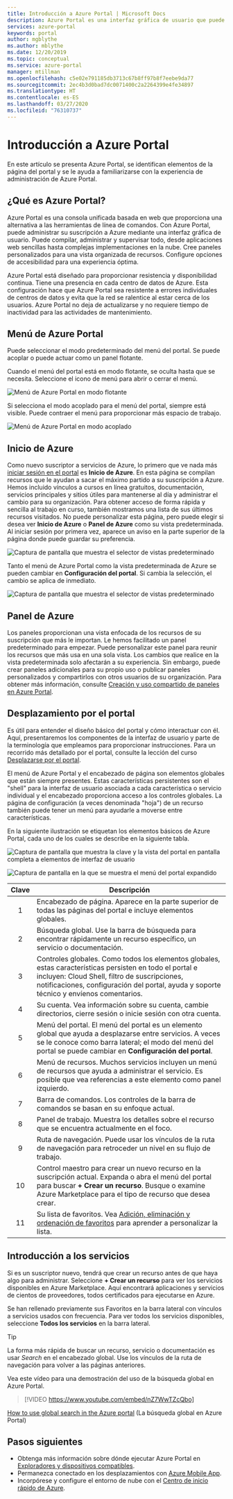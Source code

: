 ```yaml
---
title: Introducción a Azure Portal | Microsoft Docs
description: Azure Portal es una interfaz gráfica de usuario que puede usarse para administrar los servicios de Azure. Aprenda a navegar y buscar recursos en Azure Portal.
services: azure-portal
keywords: portal
author: mgblythe
ms.author: mblythe
ms.date: 12/20/2019
ms.topic: conceptual
ms.service: azure-portal
manager: mtillman
ms.openlocfilehash: c5e02e791185db3713c67b8ff97b8f7eebe9da77
ms.sourcegitcommit: 2ec4b3d0bad7dc0071400c2a2264399e4fe34897
ms.translationtype: HT
ms.contentlocale: es-ES
ms.lasthandoff: 03/27/2020
ms.locfileid: "76310737"
---
```

# <a name="azure-portal-overview"></a>Introducción a Azure Portal

En este artículo se presenta Azure Portal, se identifican elementos de la página del portal y se le ayuda a familiarizarse con la experiencia de administración de Azure Portal.

## <a name="what-is-the-azure-portal"></a>¿Qué es Azure Portal?

Azure Portal es una consola unificada basada en web que proporciona una alternativa a las herramientas de línea de comandos. Con Azure Portal, puede administrar su suscripción a Azure mediante una interfaz gráfica de usuario. Puede compilar, administrar y supervisar todo, desde aplicaciones web sencillas hasta complejas implementaciones en la nube. Cree paneles personalizados para una vista organizada de recursos. Configure opciones de accesibilidad para una experiencia óptima.

Azure Portal está diseñado para proporcionar resistencia y disponibilidad continua. Tiene una presencia en cada centro de datos de Azure. Esta configuración hace que Azure Portal sea resistente a errores individuales de centros de datos y evita que la red se ralentice al estar cerca de los usuarios. Azure Portal no deja de actualizarse y no requiere tiempo de inactividad para las actividades de mantenimiento.

## <a name="azure-portal-menu"></a>Menú de Azure Portal

Puede seleccionar el modo predeterminado del menú del portal. Se puede acoplar o puede actuar como un panel flotante.

Cuando el menú del portal está en modo flotante, se oculta hasta que se necesita. Seleccione el icono de menú para abrir o cerrar el menú.

![Menú de Azure Portal en modo flotante](./media/azure-portal-overview/azure-portal-overview-portal-menu-flyout.png)

Si selecciona el modo acoplado para el menú del portal, siempre está visible. Puede contraer el menú para proporcionar más espacio de trabajo.

![Menú de Azure Portal en modo acoplado](./media/azure-portal-overview/azure-portal-overview-portal-menu-expandcollapse.png)

## <a name="azure-home"></a>Inicio de Azure

Como nuevo suscriptor a servicios de Azure, lo primero que ve nada más [iniciar sesión en el portal](https://portal.azure.com) es **Inicio de Azure**. En esta página se compilan recursos que le ayudan a sacar el máximo partido a su suscripción a Azure. Hemos incluido vínculos a cursos en línea gratuitos, documentación, servicios principales y sitios útiles para mantenerse al día y administrar el cambio para su organización. Para obtener acceso de forma rápida y sencilla al trabajo en curso, también mostramos una lista de sus últimos recursos visitados. No puede personalizar esta página, pero puede elegir si desea ver **Inicio de Azure** o **Panel de Azure** como su vista predeterminada. Al iniciar sesión por primera vez, aparece un aviso en la parte superior de la página donde puede guardar su preferencia.

![Captura de pantalla que muestra el selector de vistas predeterminado](./media/azure-portal-overview/azure-portal-default-view.png)

Tanto el menú de Azure Portal como la vista predeterminada de Azure se pueden cambiar en **Configuración del portal**. Si cambia la selección, el cambio se aplica de inmediato.

![Captura de pantalla que muestra el selector de vistas predeterminado](./media/azure-portal-overview/azure-portal-overview-portal-settings-menu-home.png)

## <a name="azure-dashboard"></a>Panel de Azure

Los paneles proporcionan una vista enfocada de los recursos de su suscripción que más le importan. Le hemos facilitado un panel predeterminado para empezar. Puede personalizar este panel para reunir los recursos que más usa en una sola vista. Los cambios que realice en la vista predeterminada solo afectarán a su experiencia. Sin embargo, puede crear paneles adicionales para su propio uso o publicar paneles personalizados y compartirlos con otros usuarios de su organización. Para obtener más información, consulte [Creación y uso compartido de paneles en Azure Portal](../azure-portal/azure-portal-dashboards.md).

## <a name="getting-around-the-portal"></a>Desplazamiento por el portal

Es útil para entender el diseño básico del portal y cómo interactuar con él. Aquí, presentaremos los componentes de la interfaz de usuario y parte de la terminología que empleamos para proporcionar instrucciones. Para un recorrido más detallado por el portal, consulte la lección del curso [Desplazarse por el portal](https://docs.microsoft.com/learn/modules/tour-azure-portal/3-navigate-the-portal).

El menú de Azure Portal y el encabezado de página son elementos globales que están siempre presentes. Estas características persistentes son el "shell" para la interfaz de usuario asociada a cada característica o servicio individual y el encabezado proporciona acceso a los controles globales. La página de configuración (a veces denominada "hoja") de un recurso también puede tener un menú para ayudarle a moverse entre características.

En la siguiente ilustración se etiquetan los elementos básicos de Azure Portal, cada uno de los cuales se describe en la siguiente tabla.

![Captura de pantalla que muestra la clave y la vista del portal en pantalla completa a elementos de interfaz de usuario](./media/azure-portal-overview/azure-portal-overview-portal-callouts.png)

![Captura de pantalla en la que se muestra el menú del portal expandido](./media/azure-portal-overview/azure-portal-overview-portal-menu-callouts.png)

|Clave|Descripción
|:---:|---|
|1|Encabezado de página. Aparece en la parte superior de todas las páginas del portal e incluye elementos globales.|
|2| Búsqueda global. Use la barra de búsqueda para encontrar rápidamente un recurso específico, un servicio o documentación.|
|3|Controles globales. Como todos los elementos globales, estas características persisten en todo el portal e incluyen: Cloud Shell, filtro de suscripciones, notificaciones, configuración del portal, ayuda y soporte técnico y envíenos comentarios.|
|4|Su cuenta. Vea información sobre su cuenta, cambie directorios, cierre sesión o inicie sesión con otra cuenta.|
|5|Menú del portal. El menú del portal es un elemento global que ayuda a desplazarse entre servicios. A veces se le conoce como barra lateral; el modo del menú del portal se puede cambiar en **Configuración del portal**.|
|6|Menú de recursos. Muchos servicios incluyen un menú de recursos que ayuda a administrar el servicio. Es posible que vea referencias a este elemento como panel izquierdo.|
|7|Barra de comandos. Los controles de la barra de comandos se basan en su enfoque actual.|
|8|Panel de trabajo.  Muestra los detalles sobre el recurso que se encuentra actualmente en el foco.|
|9|Ruta de navegación. Puede usar los vínculos de la ruta de navegación para retroceder un nivel en su flujo de trabajo.|
|10|Control maestro para crear un nuevo recurso en la suscripción actual. Expanda o abra el menú del portal para buscar **+ Crear un recurso**. Busque o examine Azure Marketplace para el tipo de recurso que desea crear.|
|11|Su lista de favoritos. Vea [Adición, eliminación y ordenación de favoritos](../azure-portal/azure-portal-add-remove-sort-favorites.md) para aprender a personalizar la lista.|

## <a name="get-started-with-services"></a>Introducción a los servicios

Si es un suscriptor nuevo, tendrá que crear un recurso antes de que haya algo para administrar. Seleccione **+ Crear un recurso** para ver los servicios disponibles en Azure Marketplace. Aquí encontrará aplicaciones y servicios de cientos de proveedores, todos certificados para ejecutarse en Azure.

Se han rellenado previamente sus Favoritos en la barra lateral con vínculos a servicios usados con frecuencia.  Para ver todos los servicios disponibles, seleccione **Todos los servicios** en la barra lateral.

> [!TIP]
> La forma más rápida de buscar un recurso, servicio o documentación es usar *Search* en el encabezado global. Use los vínculos de la ruta de navegación para volver a las páginas anteriores.
>
Vea este vídeo para una demostración del uso de la búsqueda global en Azure Portal.


> [!VIDEO https://www.youtube.com/embed/nZ7WwTZcQbo]

[How to use global search in the Azure portal](https://www.youtube.com/watch?v=nZ7WwTZcQbo) (La búsqueda global en Azure Portal)

## <a name="next-steps"></a>Pasos siguientes

* Obtenga más información sobre dónde ejecutar Azure Portal en [Exploradores y dispositivos compatibles](../azure-portal/azure-portal-supported-browsers-devices.md).
* Permanezca conectado en los desplazamientos con [Azure Mobile App](https://azure.microsoft.com/features/azure-portal/mobile-app/).
* Incorpórese y configure el entorno de nube con el [Centro de inicio rápido de Azure](../azure-portal/azure-portal-quickstart-center.md).
